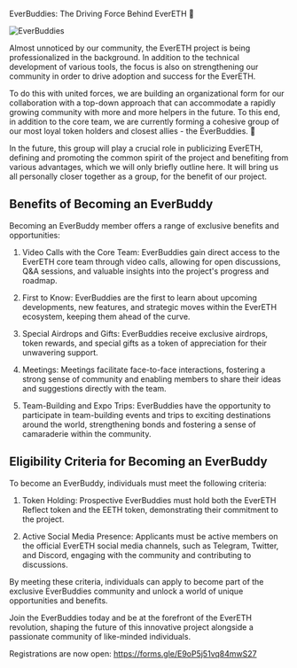 EverBuddies: The Driving Force Behind EverETH 💎

![EverBuddies](/assets/everbuddies.png)

Almost unnoticed by our community, the EverETH project is being professionalized in the background. In addition to the technical development of various tools, the focus is also on strengthening our community in order to drive adoption and success for the EverETH.

To do this with united forces, we are building an organizational form for our collaboration with a top-down approach that can accommodate a rapidly growing community with more and more helpers in the future. To this end, in addition to the core team, we are currently forming a cohesive group of our most loyal token holders and closest allies - the EverBuddies. 🤝

In the future, this group will play a crucial role in publicizing EverETH, defining and promoting the common spirit of the project and benefiting from various advantages, which we will only briefly outline here. It will bring us all personally closer together as a group, for the benefit of our project.

## Benefits of Becoming an EverBuddy
Becoming an EverBuddy member offers a range of exclusive benefits and opportunities:

1. Video Calls with the Core Team: EverBuddies gain direct access to the EverETH core team through video calls, allowing for open discussions, Q&A sessions, and valuable insights into the project's progress and roadmap.

2. First to Know: EverBuddies are the first to learn about upcoming developments, new features, and strategic moves within the EverETH ecosystem, keeping them ahead of the curve.

3. Special Airdrops and Gifts: EverBuddies receive exclusive airdrops, token rewards, and special gifts as a token of appreciation for their unwavering support.

4. Meetings: Meetings facilitate face-to-face interactions, fostering a strong sense of community and enabling members to share their ideas and suggestions directly with the team.

5. Team-Building and Expo Trips: EverBuddies have the opportunity to participate in team-building events and trips to exciting destinations around the world, strengthening bonds and fostering a sense of camaraderie within the community.


## Eligibility Criteria for Becoming an EverBuddy
To become an EverBuddy, individuals must meet the following criteria:

1. Token Holding: Prospective EverBuddies must hold both the EverETH Reflect token and the EETH token, demonstrating their commitment to the project.

2. Active Social Media Presence: Applicants must be active members on the official EverETH social media channels, such as Telegram, Twitter, and Discord, engaging with the community and contributing to discussions.

By meeting these criteria, individuals can apply to become part of the exclusive EverBuddies community and unlock a world of unique opportunities and benefits.

Join the EverBuddies today and be at the forefront of the EverETH revolution, shaping the future of this innovative project alongside a passionate community of like-minded individuals.


Registrations are now open: https://forms.gle/E9oP5j51vq84mwS27

